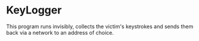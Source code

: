 # KeyLogger
This program runs invisibly, collects the victim's keystrokes and sends them back via a network to an address of choice.

